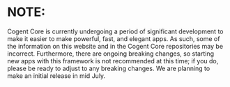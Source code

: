 # **NOTE:**

Cogent Core is currently undergoing a period of significant development to make it easier to make powerful, fast, and elegant apps. As such, some of the information on this website and in the Cogent Core repositories may be incorrect. Furthermore, there are ongoing breaking changes, so starting new apps with this framework is not recommended at this time; if you do, please be ready to adjust to any breaking changes. We are planning to make an initial release in mid July.

<home-page></home-page>
